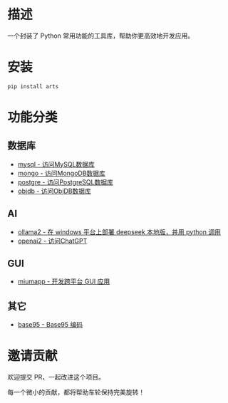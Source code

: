 # 描述

一个封装了 Python 常用功能的工具库，帮助你更高效地开发应用。

# 安装

```bash
pip install arts
```

# 功能分类

## 数据库

* [mysql - 访问MySQL数据库](https://github.com/canbiaoxu/arts/tree/main/arts/mysql/)
* [mongo - 访问MongoDB数据库](https://github.com/canbiaoxu/arts/tree/main/arts/mongo/)
* [postgre - 访问PostgreSQL数据库](https://github.com/canbiaoxu/arts/tree/main/arts/postgre/)
* [objdb - 访问ObjDB数据库](https://github.com/canbiaoxu/arts/tree/main/arts/objdb/)

## AI

* [ollama2 - 在 windows 平台上部署 deepseek 本地版，并用 python 调用](https://github.com/canbiaoxu/arts/tree/main/arts/ollama2/)
* [openai2 - 访问ChatGPT](https://github.com/canbiaoxu/arts/tree/main/arts/openai2/)

## GUI

* [miumapp - 开发跨平台 GUI 应用](https://github.com/canbiaoxu/arts/tree/main/arts/miumapp/)

## 其它

* [base95 - Base95 编码](https://github.com/canbiaoxu/arts/tree/main/arts/base95/)

# 邀请贡献

欢迎提交 PR，一起改进这个项目。

每一个微小的贡献，都将帮助车轮保持完美旋转！
